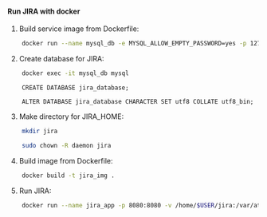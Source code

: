 #### Run JIRA with docker

1. Build service image from Dockerfile:

```sh
    docker run --name mysql_db -e MYSQL_ALLOW_EMPTY_PASSWORD=yes -p 127.0.0.1:3306:3306 -d mysql:5.5.54
```

2. Create database for JIRA:

```sh
    docker exec -it mysql_db mysql
```

        CREATE DATABASE jira_database;

        ALTER DATABASE jira_database CHARACTER SET utf8 COLLATE utf8_bin;

3. Make directory for JIRA_HOME:

```sh
    mkdir jira
```

```sh
    sudo chown -R daemon jira
```

4. Build image from Dockerfile:

```sh
    docker build -t jira_img .
```

5. Run JIRA:

```sh
    docker run --name jira_app -p 8080:8080 -v /home/$USER/jira:/var/atlassian/jira --link mysql_db:database -d jira_img
```
